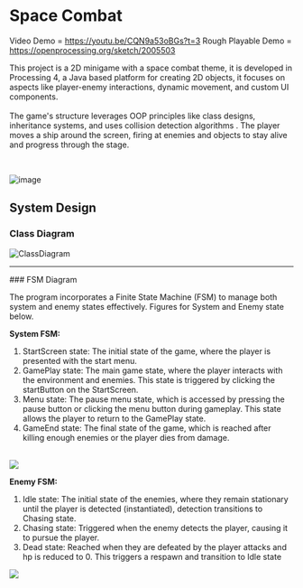 # Space Combat

Video Demo = https://youtu.be/CQN9a53oBGs?t=3
Rough Playable Demo = https://openprocessing.org/sketch/2005503

<p>This project is a 2D minigame with a space combat theme, it is developed in Processing 4, a Java based platform for creating 2D objects, it focuses on aspects like player-enemy interactions, dynamic movement, and custom UI components. <br><br> The game's structure leverages OOP principles like class designs, inheritance systems, and uses collision detection algorithms . The player moves a ship around the screen, firing at enemies and objects to stay alive and progress through the stage.
</p>
<br>

![image](https://github.com/James-Pitt-dev/SpaceCombat/assets/39842510/8adc9057-3ef3-46f0-a275-ab8fc401d7f1)

## System Design
### Class Diagram
![ClassDiagram](https://github.com/James-Pitt-dev/SpaceCombat/assets/39842510/417a31e7-0ae2-4c03-b9d9-89c05518bc6e)
<hr>
### FSM Diagram
<p>The program incorporates a Finite State Machine (FSM) to manage both system and enemy states effectively. Figures for System and Enemy state below.</p>
<p>
<b>System FSM:</b>
  <ol>
    <li>StartScreen state: The initial state of the game, where the player is presented with the start menu.</li>
    <li>GamePlay state: The main game state, where the player interacts with the environment and enemies. This state is triggered by clicking the startButton on the StartScreen.</li>
    <li>Menu state: The pause menu state, which is accessed by pressing the pause button or clicking the menu button during gameplay. This state allows the player to return to the GamePlay state.</li>
    <li>GameEnd state: The final state of the game, which is reached after killing enough enemies or the player dies from damage.</li>
  </ol>
  <br>
  <img src="https://github.com/James-Pitt-dev/SpaceCombat/assets/39842510/07822818-9adb-4106-8cdc-734436411591"></img>
</p>
<p>
<b>Enemy FSM:</b>
  <ol>
    <li>Idle state: The initial state of the enemies, where they remain stationary until the player is detected (instantiated), detection transitions to Chasing state.</li>
    <li>Chasing state: Triggered when the enemy detects the player, causing it to pursue the player.</li>
    <li>Dead state: Reached when they are defeated by the player attacks and hp is reduced to 0. This triggers a respawn and transition to Idle state</li>
  </ol>
</p>
<img src="https://github.com/James-Pitt-dev/SpaceCombat/assets/39842510/4c663d00-2bab-4cc9-a45c-dbbff12c2ad2"></img>

